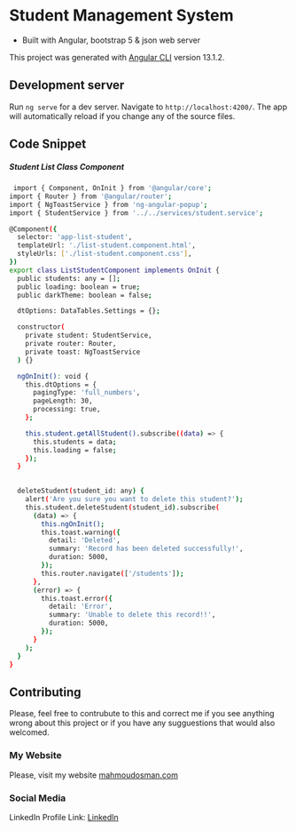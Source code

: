 # Student Management System

- Built with Angular, bootstrap 5 & json web server

This project was generated with [Angular CLI](https://github.com/angular/angular-cli) version 13.1.2.

## Development server

Run `ng serve` for a dev server. Navigate to `http://localhost:4200/`. The app will automatically reload if you change any of the source files.


## Code Snippet

 ##### Student List Class Component

```bash
 import { Component, OnInit } from '@angular/core';
import { Router } from '@angular/router';
import { NgToastService } from 'ng-angular-popup';
import { StudentService } from '../../services/student.service';

@Component({
  selector: 'app-list-student',
  templateUrl: './list-student.component.html',
  styleUrls: ['./list-student.component.css'],
})
export class ListStudentComponent implements OnInit {
  public students: any = [];
  public loading: boolean = true;
  public darkTheme: boolean = false;

  dtOptions: DataTables.Settings = {};

  constructor(
    private student: StudentService,
    private router: Router,
    private toast: NgToastService
  ) {}

  ngOnInit(): void {
    this.dtOptions = {
      pagingType: 'full_numbers',
      pageLength: 30,
      processing: true,
    };

    this.student.getAllStudent().subscribe((data) => {
      this.students = data;
      this.loading = false;
    });
  }

   
  deleteStudent(student_id: any) {
    alert('Are you sure you want to delete this student?');
    this.student.deleteStudent(student_id).subscribe(
      (data) => {
        this.ngOnInit();
        this.toast.warning({
          detail: 'Deleted',
          summary: 'Record has been deleted successfully!',
          duration: 5000,
        });
        this.router.navigate(['/students']);
      },
      (error) => {
        this.toast.error({
          detail: 'Error',
          summary: 'Unable to delete this record!!',
          duration: 5000,
        });
      }
    );
  }
}
```





## Contributing

Please, feel free to contrubute to this and correct me if you see anything wrong about this project or if you have any sugguestions that would also welcomed.

### My Website

Please, visit my website
[mahmoudosman.com](http://www.mahmoudosman.com/)


### Social Media

LinkedIn Profile Link: [LinkedIn](https://www.linkedin.com/in/mahmoudaoman/) 
